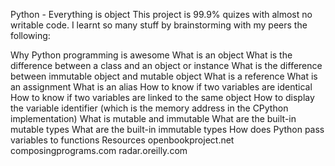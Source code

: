 Python - Everything is object
This project is 99.9% quizes with almost no writable code. I learnt so many stuff by brainstorming with my peers the following:

Why Python programming is awesome
What is an object
What is the difference between a class and an object or instance
What is the difference between immutable object and mutable object
What is a reference
What is an assignment
What is an alias
How to know if two variables are identical
How to know if two variables are linked to the same object
How to display the variable identifier (which is the memory address in the CPython implementation)
What is mutable and immutable
What are the built-in mutable types
What are the built-in immutable types
How does Python pass variables to functions
Resources
openbookproject.net
composingprograms.com
radar.oreilly.com
